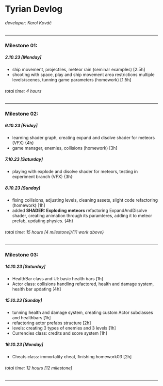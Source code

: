 # Tyrian Devlog
###### developer: Karol Kováč
---
### Milestone 01:
##### **2.10.23 [Monday]**
- ship movement, projectiles, meteor rain (seminar examples) [2.5h]
- shooting with space, play and ship movement area restrictions multiple levels/scenes, tunning game parameters (homework) [1.5h]
###### total time: 4 hours
---
### Milestone 02:
##### **6.10.23 [Friday]**
- learning shader graph, creating expand and disolve shader for meteors (VFX) {4h}
- game manager, enemies, collisions (homework) [3h]
##### **7.10.23 [Saturday]**
- playing with explode and disolve shader for meteors, testing in experiment branch (VFX) {3h}
##### **8.10.23 [Sunday]**
- fixing collisions, adjusting levels, cleaning assets, slight code refactoring (homework) [1h]
- added **SHADER: Exploding meteors** refactoring ExpandAndDisolve shader, creating animation through its paramteres, adding it to meteor prefab, updating physics. {4h}
###### total time: 15 hours [4 milestone]/{11 work above}
---
### Milestone 03:
##### **14.10.23 [Saturday]**
- HealthBar class and UI: basic health bars [1h]
- Actor class: collisions handling refactored, health and damage system, health bar updating [4h]
##### **15.10.23 [Sunday]**
- tunning health and damage system, creating custom Actor subclasses and healthbars [1h]
- refactoring actor prefabs structure [2h]
- levels: creating 3 types of enemies and 3 levels [1h]
- Currencies class: credits and score system [1h]
##### **16.10.23 [Monday]**
- Cheats class: immortality cheat, finishing homework03 [2h]
###### total time: 12 hours [12 milestone]
---
